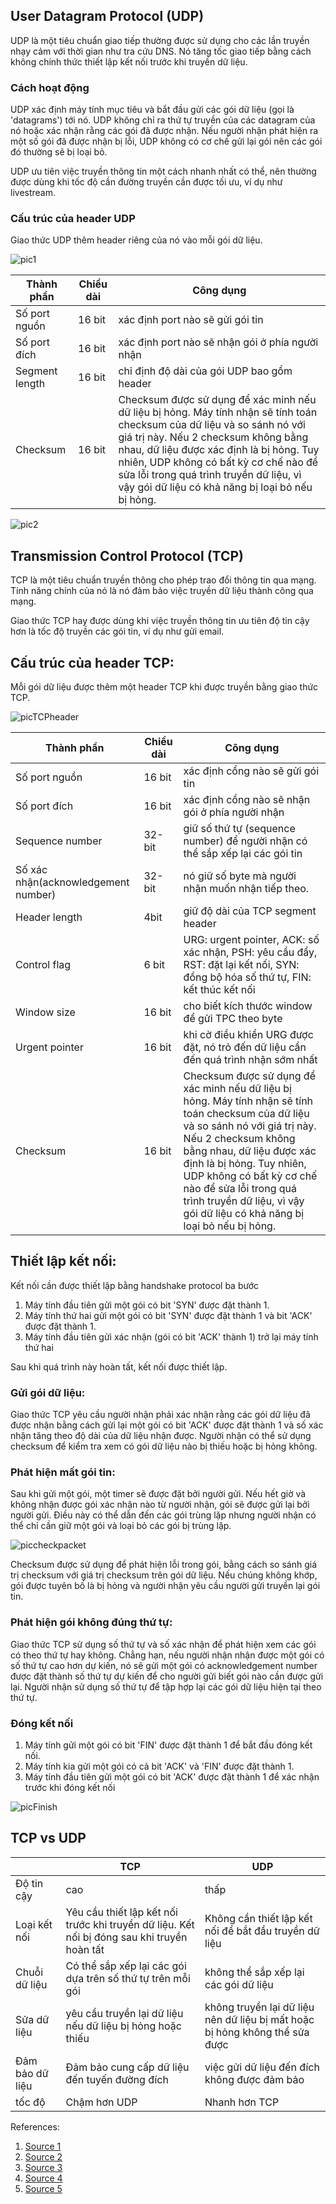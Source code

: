 ## User Datagram Protocol (UDP)
UDP là một tiêu chuẩn giao tiếp thường được sử dụng cho các lần truyền nhạy cảm với thời gian như tra cứu DNS. Nó tăng tốc giao tiếp bằng cách không chính thức thiết lập kết nối trước khi truyền dữ liệu. 
### Cách hoạt động
UDP xác định máy tính mục tiêu và bắt đầu gửi các gói dữ liệu (gọi là 'datagrams') tới nó. UDP không chỉ ra thứ tự truyền của các datagram của nó hoặc xác nhận rằng các gói đã được nhận. Nếu người nhận phát hiện ra một số gói đã được nhận bị lỗi, UDP không có cơ chế gửi lại gói nên các gói đó thường sẽ bị loại bỏ.

UDP ưu tiên việc truyền thông tin một cách nhanh nhất có thể, nên thường được dùng khi tốc độ cần đường truyền cần được tối ưu, ví dụ như livestream. 

### Cấu trúc của header UDP
Giao thức UDP thêm header riêng của nó vào mỗi gói dữ liệu.

![pic1](./images/udp_%20.png)

|Thành phần|Chiều dài|Công dụng|
|---|----|----|
|Số port nguồn|16 bit| xác định port nào sẽ gửi gói tin |
|Số port đích|16 bit| xác định port nào sẽ nhận gói ở phía người nhận |
|Segment length|16 bit| chỉ định độ dài của gói UDP bao gồm header|
|Checksum| 16 bit| Checksum được sử dụng để xác minh nếu dữ liệu bị hỏng. Máy tính nhận sẽ tính toán checksum của dữ liệu và so sánh nó với giá trị này. Nếu 2 checksum không bằng nhau, dữ liệu được xác định là bị hỏng. Tuy nhiên, UDP không có bất kỳ cơ chế nào để sửa lỗi trong quá trình truyền dữ liệu, vì vậy gói dữ liệu có khả năng bị loại bỏ nếu bị hỏng.|


![pic2](./images/UDPprotocol%20.png)



## Transmission Control Protocol (TCP)
TCP là một tiêu chuẩn truyền thông cho phép trao đổi thông tin qua mạng. Tính năng chính của nó là nó đảm bảo việc truyền dữ liệu thành công qua mạng.

Giao thức TCP hay được dùng khi việc truyền thông tin ưu tiên độ tin cậy hơn là tốc độ truyền các gói tin, ví dụ như gửi email.

## Cấu trúc của header TCP:
Mỗi gói dữ liệu được thêm một header TCP khi được truyền bằng giao thức TCP.

![picTCPheader](./images/TCPheader.png)


|Thành phần|Chiều dài|Công dụng|
|---|----|----|
|Số port nguồn|16 bit| xác định cổng nào sẽ gửi gói tin |
|Số port đích|16 bit| xác định cổng nào sẽ nhận gói ở phía người nhận |
|Sequence number|32-bit| giữ số thứ tự (sequence number) để người nhận có thể sắp xếp lại các gói tin|
|Số xác nhận(acknowledgement number)| 32-bit| nó giữ số byte mà người nhận muốn nhận tiếp theo.|
|Header length| 4bit| giữ độ dài của TCP segment header |
|Control flag|6 bit| URG: urgent pointer, ACK: số xác nhận, PSH: yêu cầu đẩy, RST: đặt lại kết nối, SYN: đồng bộ hóa số thứ tự, FIN: kết thúc kết nối|
|Window size|16 bit| cho biết kích thước window để gửi TPC theo byte|
|Urgent pointer| 16 bit|khi cờ điều khiển URG được đặt, nó trỏ đến dữ liệu cần đến quá trình nhận sớm nhất|
|Checksum| 16 bit| Checksum được sử dụng để xác minh nếu dữ liệu bị hỏng. Máy tính nhận sẽ tính toán checksum của dữ liệu và so sánh nó với giá trị này. Nếu 2 checksum không bằng nhau, dữ liệu được xác định là bị hỏng. Tuy nhiên, UDP không có bất kỳ cơ chế nào để sửa lỗi trong quá trình truyền dữ liệu, vì vậy gói dữ liệu có khả năng bị loại bỏ nếu bị hỏng.|


## Thiết lập kết nối:
Kết nối cần được thiết lập bằng handshake protocol ba bước
1. Máy tính đầu tiên gửi một gói có bit 'SYN' được đặt thành 1.
2. Máy tính thứ hai gửi một gói có bit 'SYN' được đặt thành 1 và bit 'ACK' được đặt thành 1.
3. Máy tính đầu tiên gửi xác nhận (gói có bit 'ACK' thành 1) trở lại máy tính thứ hai

Sau khi quá trình này hoàn tất, kết nối được thiết lập.
 
### Gửi gói dữ liệu:

  Giao thức TCP yêu cầu người nhận phải xác nhận rằng các gói dữ liệu đã được nhận bằng cách gửi lại một gói có bit 'ACK' được đặt thành 1 và số xác nhận tăng theo độ dài của dữ liệu nhận được. Người nhận có thể sử dụng checksum để kiểm tra xem có gói dữ liệu nào bị thiếu hoặc bị hỏng không.

### Phát hiện mất gói tin:
   Sau khi gửi một gói, một timer sẽ được đặt bởi người gửi. Nếu hết giờ và không nhận được gói xác nhận nào từ người nhận, gói sẽ được gửi lại bởi người gửi. Điều này có thể dẫn đến các gói trùng lặp nhưng người nhận có thể chỉ cần giữ một gói và loại bỏ các gói bị trùng lặp.

![piccheckpacket](./images/detectlostpacket.png)

Checksum được sử dụng để phát hiện lỗi trong gói, bằng cách so sánh giá trị checksum với giá trị checksum trên gói dữ liệu. Nếu chúng không khớp, gói được tuyên bố là bị hỏng và người nhận yêu cầu người gửi truyền lại gói tin.

### Phát hiện gói không đúng thứ tự:
   Giao thức TCP sử dụng số thứ tự và số xác nhận để phát hiện xem các gói có theo thứ tự hay không. Chẳng hạn, nếu người nhận nhận được một gói có số thứ tự cao hơn dự kiến, nó sẽ gửi một gói có acknowledgement number được đặt thành số thứ tự dự kiến để cho người gửi biết gói nào cần được gửi lại.
   Người nhận sử dụng số thứ tự để tập hợp lại các gói dữ liệu hiện tại theo thứ tự.
  
### Đóng kết nối
   1. Máy tính gửi một gói có bit 'FIN' được đặt thành 1 để bắt đầu đóng kết nối.
   2. Máy tính kia gửi một gói có cả bit 'ACK' và 'FIN' được đặt thành 1.
   3. Máy tính đầu tiên gửi một gói có bit 'ACK' được đặt thành 1 để xác nhận trước khi đóng kết nối

![picFinish](./images/finishconnectionTCP.png)

## TCP vs UDP
| | TCP| UDP|
|------|----|------|
|Độ tin cậy| cao| thấp| 
|Loại kết nối|Yêu cầu thiết lập kết nối trước khi truyền dữ liệu. Kết nối bị đóng sau khi truyền hoàn tất| Không cần thiết lập kết nối để bắt đầu truyền dữ liệu |
|Chuỗi dữ liệu| Có thể sắp xếp lại các gói dựa trên số thứ tự trên mỗi gói | không thể sắp xếp lại các gói dữ liệu |
|Sửa dữ liệu | yêu cầu truyền lại dữ liệu nếu dữ liệu bị hỏng hoặc thiếu | không truyền lại dữ liệu nên dữ liệu bị mất hoặc bị hỏng không thể sửa được |
|Đảm bảo dữ liệu| Đảm bảo cung cấp dữ liệu đến tuyến đường đích | việc gửi dữ liệu đến đích không được đảm bảo |
|tốc độ| Chậm hơn UDP | Nhanh hơn TCP|


References:
1. [Source 1](https://bunny.net/academy/network/what-is-user-datagram-protocol-udp-and-how-does-it-work/)
2. [Source 2](https://www.khanacademy.org/computing/computers-and-internet/xcae6f4a7ff015e7d:the-internet/xcae6f4a7ff015e7d:transporting-packets/a/transmission-control-protocol--tcp)
3. [Source 3](https://www.avast.com/c-tcp-vs-udp-difference#:~:text=The%20main%20difference%20between%20TCP,reliable%20but%20works%20more%20quickly.)
4. [Source 4](https://www.geeksforgeeks.org/user-datagram-protocol-udp/)
5. [Source 5](https://www.geeksforgeeks.org/services-and-segment-structure-in-tcp/)
